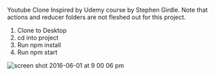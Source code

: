 Youtube Clone
Inspired by Udemy course by Stephen Girdle. 
Note that actions and reducer folders are not fleshed out for this project. 

1. Clone to Desktop
2. cd into project
3. Run npm install 
4. Run npm start

![screen shot 2016-06-01 at 9 00 06 pm](https://cloud.githubusercontent.com/assets/6344422/15732735/e317b0a8-283c-11e6-884c-ff71084a34b5.png)
